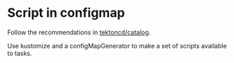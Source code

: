 # Script in configmap

Follow the recommendations in [tektoncd/catalog][recommendations].

[recommendations]: https://github.com/tektoncd/catalog/blob/main/recommendations.md#extract-task-code-scripts-to-their-own-files

Use kustomize and a configMapGenerator to make a set of scripts available to tasks.
